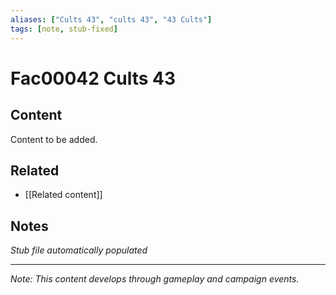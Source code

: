 ```yaml
---
aliases: ["Cults 43", "cults 43", "43 Cults"]
tags: [note, stub-fixed]
---
```


# Fac00042 Cults 43

## Content
Content to be added.

## Related
- [[Related content]]

## Notes
*Stub file automatically populated*

---
*Note: This content develops through gameplay and campaign events.*